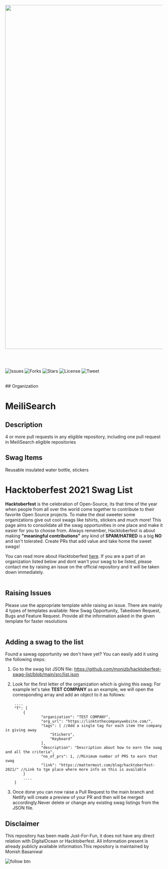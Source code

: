 <p align="center">
<img src="https://firebasestorage.googleapis.com/v0/b/board-eval-test.appspot.com/o/Add%20a%20heading.png?alt=media&token=9484a89d-c145-4dc8-9685-2ab0e8bd8bb6" width="1100"/>
 </p>
 <br>
 <br>

![Issues](https://img.shields.io/github/issues/monizb/hacktoberfest-swag-list?style=for-the-badge)
![Forks](https://img.shields.io/github/forks/monizb/hacktoberfest-swag-list?style=for-the-badge)
![Stars](https://img.shields.io/github/stars/monizb/hacktoberfest-swag-list?style=for-the-badge)
![License](https://img.shields.io/github/license/monizb/hacktoberfest-swag-list?style=for-the-badge)
![Tweet](https://img.shields.io/twitter/url?url=https%3A%2F%2Fgithub.com%2Fmonizb%2Fhacktoberfest-swag-list%2F&style=for-the-badge&logo=twitter)

<br>
## Organization

# MeiliSearch

## Description

4 or more pull requests in any eligible repository, including one pull request
in MeiliSearch eligible repositories

## Swag Items

Reusable insulated water bottle, stickers

# Hacktoberfest 2021 Swag List

**Hacktoberfest** is the celebration of Open-Source, its that time of the year
when people from all over the world come together to contribute to their
favorite Open Source projects. To make the deal sweeter some organizations give
out cool swags like tshirts, stickers and much more! This page aims to
consolidate all the swag opportunities in one place and make it easier for you
to choose from. Always remember, Hacktoberfest is about making **"meaningful
contributions"** any kind of **SPAM/HATRED** is a big **NO** and isn't
tolerated. Create PRs that add value and take home the sweet swags!

You can read more about Hacktoberfest
[here](https://hacktoberfest.digitalocean.com/). If you are a part of an
organization listed below and dont wan't your swag to be listed, please contact
me by raising an issue on the official repository and it will be taken down
immediately. <br> <br>

## Raising Issues

Please use the appropriate template while raising an issue. There are mainly 4
types of templates available: New Swag Opportunity, Takedown Request, Bugs and
Feature Request. Provide all the information asked in the given template for
faster resolutions <br> <br>

## Adding a swag to the list

Found a sawag opportunity we don't have yet? You can easily add it using the
following steps:

1. Go to the swag list JSON file:
   https://github.com/monizb/hacktoberfest-swag-list/blob/main/src/list.json

2. Look for the first letter of the organization which is giving this swag: For
   example let's take **TEST COMPANY** as an example, we will open the
   corresponding array and add an object to it as follows:

```
    ....
    "T": [
        {
                "organization": "TEST COMPANY",
                "org_url": "https://linktothecompanywebsite.com/",
                "tags": [ //Add a single tag for each item the company is giving away
                    "Stickers",
                    "Keyboard"
                ],
                "description": "Description about how to earn the swag and all the criteria",
                "no_of_prs": 1, //Minimum number of PRS to earn that swag
                "link": "https://mattermost.com/blog/hacktoberfest-2021/" //Link to tge place where more info on this is available
        }
        ....
    ]
```

3. Once done you can now raise a Pull Request to the main branch and Netlify
   will create a preview of your PR and then will be merged accordingly.Never
   delete or change any existing swag listings from the JSON file. <br>

## Disclaimer

This repository has been made Just-For-Fun, it does not have any direct relation
with DigitalOcean or Hacktoberfest. All information present is already publicly
available information.This repository is maintained by Monish Basaniwal

![follow btn](https://img.shields.io/github/followers/monizb?style=social)
